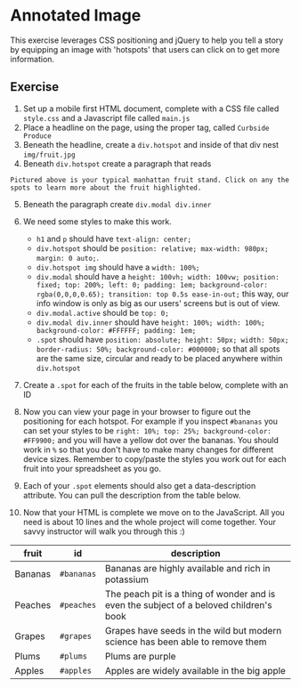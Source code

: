 # Annotated Image

This exercise leverages CSS positioning and jQuery to help you tell a story by equipping an image with 'hotspots' that users can click on to get more information.

## Exercise
1. Set up a mobile first HTML document, complete with a CSS file called `style.css` and a Javascript file called `main.js`
2. Place a headline on the page, using the proper tag, called `Curbside Produce`
3. Beneath the headline, create a `div.hotspot` and inside of that div nest `img/fruit.jpg`
4. Beneath `div.hotspot` create a paragraph that reads
```
Pictured above is your typical manhattan fruit stand. Click on any the spots to learn more about the fruit highlighted.
```
5. Beneath the paragraph create `div.modal div.inner`
6. We need some styles to make this work.
    - `h1` and `p` should have `text-align: center;`
    - `div.hotspot` should be `position: relative; max-width: 980px; margin: 0 auto;`.
    - `div.hotspot img` should have a `width: 100%;`
    - `div.modal` should have a `height: 100vh; width: 100vw; position: fixed; top: 200%; left: 0; padding: 1em; background-color: rgba(0,0,0,0.65); transition: top 0.5s ease-in-out;` this way, our info window is only as big as our users' screens but is out of view.
    - `div.modal.active` should be `top: 0;`
    - `div.modal div.inner` should have `height: 100%; width: 100%; background-color: #FFFFFF; padding: 1em;`
    - `.spot` should have `position: absolute; height: 50px; width: 50px; border-radius: 50%; background-color: #000000;` so that all spots are the same size, circular and ready to be placed anywhere within `div.hotspot`
7. Create a `.spot` for each of the fruits in the table below, complete with an ID

8. Now you can view your page in your browser to figure out the positioning for each hotspot. For example if you inspect `#bananas` you can set your styles to be `right: 10%; top: 25%; background-color: #FF9900;` and you will have a yellow dot over the bananas. You should work in `%` so that you don't have to make many changes for different device sizes. Remember to copy/paste the styles you work out for each fruit into your spreadsheet as you go.

9. Each of your `.spot` elements should also get a data-description attribute. You can pull the description from the table below.

10. Now that your HTML is complete we move on to the JavaScript. All you need is about 10 lines and the whole project will come together. Your savvy instructor will walk you through this :)

| fruit | id | description |
| ----- | -- | ----------- |
| Bananas | `#bananas` | Bananas are highly available and rich in potassium
| Peaches | `#peaches` | The peach pit is a thing of wonder and is even the subject of a beloved children's book
| Grapes  | `#grapes`  | Grapes have seeds in the wild but modern science has been able to remove them
| Plums   | `#plums`   | Plums are purple
| Apples  | `#apples`  | Apples are widely available in the big apple
